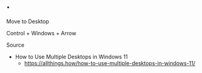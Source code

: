 # .

Move to Desktop 

Control + Windows + Arrow

Source

* How to Use Multiple Desktops in Windows 11
  * https://allthings.how/how-to-use-multiple-desktops-in-windows-11/ 
